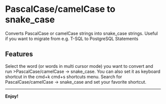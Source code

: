 # PascalCase/camelCase to snake_case

Converts PascalCase or camelCase strings into snake_case strings. Useful if you want to migrate from e.g. T-SQL to PostgreSQL Statements

## Features

Select the word (or words in multi cursor mode) you want to convert and run >PascalCase/camelCase -> snake_case. You can also set it as keyboard shortcut in the cmd+k cmd+s shortcuts menu. Search for PascalCase/camelCase -> snake_case and set your favorite shortcut.



-----------------------------------------------------------------------------------------------------------


**Enjoy!**
